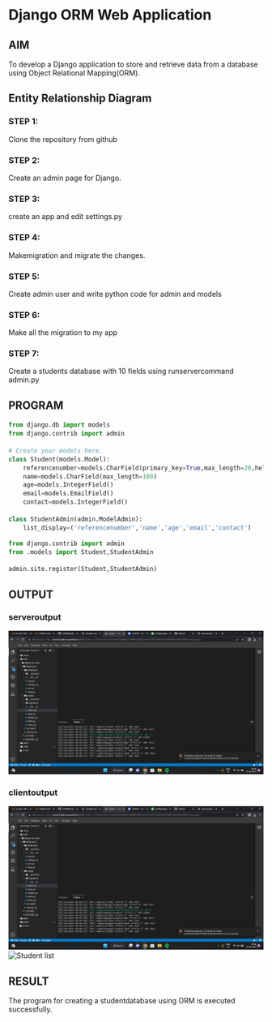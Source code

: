 # Django ORM Web Application

## AIM
To develop a Django application to store and retrieve data from a database using Object Relational Mapping(ORM).

## Entity Relationship Diagram



### STEP 1:
   Clone the repository from github

### STEP 2:
   Create an admin page for Django.

### STEP 3:
   create an app and edit settings.py

### STEP 4:
   Makemigration and migrate the changes.

### STEP 5:
   Create admin user and write python code for admin and models

### STEP 6:
   Make all the migration to my app

### STEP 7:
   Create a students database with 10 fields using runservercommand
admin.py


## PROGRAM

```py
from django.db import models
from django.contrib import admin

# Create your models here.
class Student(models.Model):
    referencenumber=models.CharField(primary_key=True,max_length=20,help_text='Employee ID')
    name=models.CharField(max_length=100)
    age=models.IntegerField()
    email=models.EmailField()
    contact=models.IntegerField()

class StudentAdmin(admin.ModelAdmin):
    list_display=('referencenumber','name','age','email','contact')    
```
```py
from django.contrib import admin
from .models import Student,StudentAdmin

admin.site.register(Student,StudentAdmin)
```    

## OUTPUT

### serveroutput

![serveroutput](serveroutput.png)

### clientoutput


![Primarykey](serveroutput.png)
![Student list](https://github.com/22009058/django-orm-app/assets/121917232/7c0a6199-9d62-4a23-be3b-ab0692e80db3)

## RESULT
The program for creating a studentdatabase using ORM is executed successfully.

